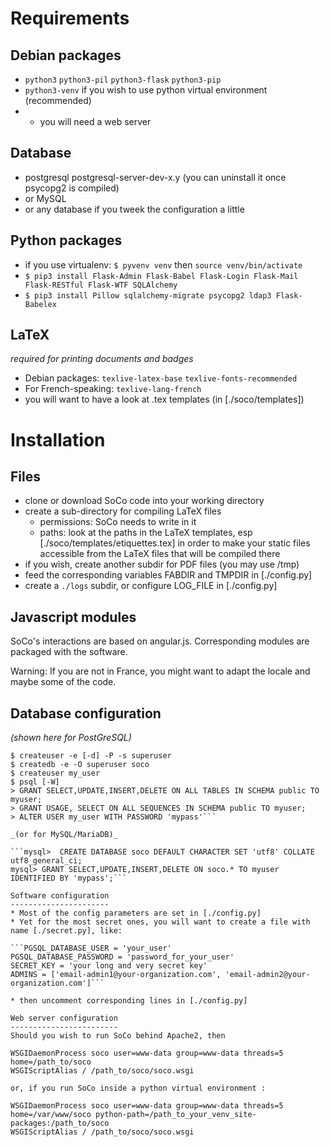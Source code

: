 Requirements
============
Debian packages
---------------
* `python3` `python3-pil` `python3-flask` `python3-pip`
* `python3-venv` if you wish to use python virtual environment (recommended)
* + you will need a web server

Database
--------
* postgresql postgresql-server-dev-x.y (you can uninstall it once psycopg2 is compiled)
* or MySQL
* or any database if you tweek the configuration a little

Python packages
---------------
* if you use virtualenv: `$ pyvenv venv` then `source venv/bin/activate`
* `$ pip3 install Flask-Admin Flask-Babel Flask-Login Flask-Mail Flask-RESTful Flask-WTF SQLAlchemy`
* `$ pip3 install Pillow sqlalchemy-migrate psycopg2 ldap3 Flask-Babelex`

LaTeX
-----
_required for printing documents and badges_
* Debian packages: `texlive-latex-base` `texlive-fonts-recommended`
* For French-speaking: `texlive-lang-french`
* you will want to have a look at .tex templates (in [./soco/templates])


Installation
============
Files
-----
* clone or download SoCo code into your working directory
* create a sub-directory for compiling LaTeX files
  * permissions: SoCo needs to write in it
  * paths: look at the paths in the LaTeX templates, esp [./soco/templates/etiquettes.tex] in order to make your static files accessible from the LaTeX files that will be compiled there
* if you wish, create another subdir for PDF files (you may use /tmp)
* feed the corresponding variables FABDIR and TMPDIR in [./config.py]
* create a `./logs` subdir, or configure LOG_FILE in [./config.py]

Javascript modules
------------------
SoCo's interactions are based on angular.js. Corresponding modules are packaged with the software.

Warning: If you are not in France, you might want to adapt the locale and maybe some of the code.

Database configuration
----------------------
_(shown here for PostGreSQL)_

```$ sudo su - postgres
$ createuser -e [-d] -P -s superuser
$ createdb -e -O superuser soco
$ createuser my_user
$ psql [-W]
> GRANT SELECT,UPDATE,INSERT,DELETE ON ALL TABLES IN SCHEMA public TO myuser;
> GRANT USAGE, SELECT ON ALL SEQUENCES IN SCHEMA public TO myuser;
> ALTER USER my_user WITH PASSWORD 'mypass'```

_(or for MySQL/MariaDB)_

```mysql>  CREATE DATABASE soco DEFAULT CHARACTER SET 'utf8' COLLATE utf8_general_ci;
mysql> GRANT SELECT,UPDATE,INSERT,DELETE ON soco.* TO myuser IDENTIFIED BY 'mypass';```

Software configuration
----------------------
* Most of the config parameters are set in [./config.py]
* Yet for the most secret ones, you will want to create a file with name [./secret.py], like:

```PGSQL_DATABASE_USER = 'your_user'
PGSQL_DATABASE_PASSWORD = 'password_for_your_user'
SECRET_KEY = 'your long and very secret key'
ADMINS = ['email-admin1@your-organization.com', 'email-admin2@your-organization.com']```

* then uncomment corresponding lines in [./config.py]

Web server configuration
------------------------
Should you wish to run SoCo behind Apache2, then

WSGIDaemonProcess soco user=www-data group=www-data threads=5 home=/path_to/soco
WSGIScriptAlias / /path_to/soco/soco.wsgi

or, if you run SoCo inside a python virtual environment :

WSGIDaemonProcess soco user=www-data group=www-data threads=5 home=/var/www/soco python-path=/path_to_your_venv_site-packages:/path_to/soco
WSGIScriptAlias / /path_to/soco/soco.wsgi

